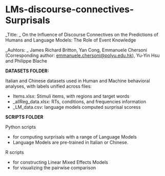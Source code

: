 # LMs-discourse-connectives-Surprisals

_Title: _ On the Influence of Discourse Connectives on the Predictions of Humans and Language Models: The Role of Event Knowledge

_Auhtors: _ James Richard Britton, Yan Cong, Emmanuele Chersoni (Corresponding author: emmanuele.chersoni@polyu.edu.hk), Yu-Yin Hsu and
Philippe Blache

**DATASETS FOLDER:** 

Italian and Chinese datasets used in Human and Machine behavioral analyses, with labels unified across files:

- Items.xlsx: Stimuli items, with regions and target words
- _allReg_data.xlsx: RTs, conditions, and frequencies information
- _LM_data.csv: language models computed surprisal scoress

**SCRIPTS FOLDER**

Python scripts 
- for computing surprisals with a range of Language Models
- Language Models are pre-trained in Italian or Chinese.

R scripts 
- for constructing Linear Mixed Effects Models
- for visualizing the pairwise comparison
  

